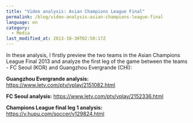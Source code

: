 ```yaml
---
title: "Video analysis: Asian Champions League Final"
permalink: /blog/video-analysis-asian-champions-league-final
language: en
category:
  - Media
last_modified_at: 2013-10-30T02:50:17Z
---
```


In these analysis, I firstly preview the two teams in the Asian Champions League Final 2013 and analyze the first leg of the game between the teams - FC Seoul (KOR) and Guangzhou Evergrande (CHI):

**Guangzhou Evergrande analysis:** <https://www.letv.com/ptv/vplay/2151082.html>

**FC Seoul analysis:** <https://www.letv.com/ptv/vplay/2152336.html>

**Champions League final leg 1 analysis:** <https://v.hupu.com/soccer/v129824.html>
